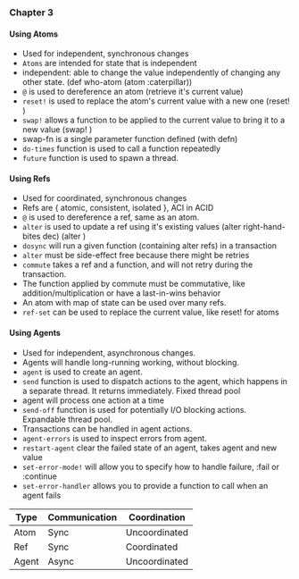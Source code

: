 ### Chapter 3

#### Using Atoms
* Used for independent, synchronous changes
* `Atoms` are intended for state that is independent
* independent: able to change the value independently of changing any other state.
    (def who-atom (atom :caterpillar))
* `@` is used to dereference an atom (retrieve it's current value)
* `reset!` is used to replace the atom's current value with a new one
    (reset! <atom> <new-val>)
* `swap!` allows a function to be applied to the current value to bring it to a new value
    (swap! <atom> <swap-fn>)
* swap-fn is a single parameter function defined (with defn)
* `do-times` function is used to call a function repeatedly
* `future` function is used to spawn a thread.

#### Using Refs
* Used for coordinated, synchronous changes
* Refs are { atomic, consistent, isolated }, ACI in ACID
* `@` is used to dereference a ref, same as an atom.
* `alter` is used to update a ref using it's existing values
    (alter right-hand-bites dec)
    (alter <ref> <fn>)
* `dosync` will run a given function (containing alter refs) in a transaction
* `alter` must be side-effect free because there might be retries
* `commute` takes a ref and a function, and will not retry during the transaction.
* The function applied by commute must be commutative, like addition/multiplication or have a last-in-wins behavior
* An atom with map of state can be used over many refs.
* `ref-set` can be used to replace the current value, like reset! for atoms

#### Using Agents
* Used for independent, asynchronous changes.
* Agents will handle long-running working, without blocking.
* `agent` is used to create an agent.
* `send` function is used to dispatch actions to the agent, which happens in a separate thread. It returns immediately. Fixed thread pool
* agent will process one action at a time
* `send-off` function is used for potentially I/O blocking actions. Expandable thread pool.
* Transactions can be handled in agent actions.
* `agent-errors` is used to inspect errors from agent.
* `restart-agent` clear the failed state of an agent, takes agent and new value
* `set-error-mode!` will allow you to specify how to handle failure, :fail or :continue
* `set-error-handler` allows you to provide a function to call when an agent fails

| Type | Communication | Coordination |
| --- | --- | --- |
| Atom | Sync | Uncoordinated |
| Ref | Sync | Coordinated |
| Agent | Async | Uncoordinated |
